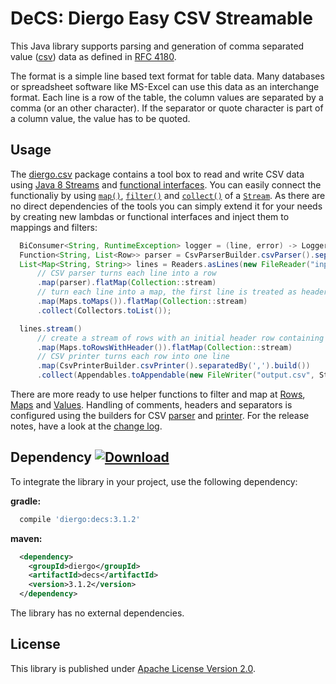 # DeCS: Diergo Easy CSV Streamable

This Java library supports parsing and generation of comma separated value
([csv](https://en.wikipedia.org/wiki/Comma-separated_values)) data as defined
in [RFC 4180](http://tools.ietf.org/html/rfc4180).

The format is a simple line based text format for table data. Many databases
or spreadsheet software like MS-Excel can use this data as an interchange
format. Each line is a row of the table, the column values are separated by a
comma (or an other character). If the separator or quote character is part of
a column value, the value has to be quoted.


Usage
-----

The [diergo.csv](src/main/java/diergo/csv) package contains a tool box to read and write
CSV data using [Java 8 Streams](https://docs.oracle.com/javase/8/docs/api/java/util/stream/package-summary.html)
and [functional interfaces](https://docs.oracle.com/javase/8/docs/api/java/lang/FunctionalInterface.html).
You can easily connect the functionaliy by using
[`map()`](https://docs.oracle.com/javase/8/docs/api/java/util/stream/Stream.html#map-java.util.function.Function-),
[`filter()`](https://docs.oracle.com/javase/8/docs/api/java/util/stream/Stream.html#filter-java.util.function.Predicate-)
and [`collect()`](https://docs.oracle.com/javase/8/docs/api/java/util/stream/Stream.html#collect-java.util.stream.Collector-)
of a [`Stream`](https://docs.oracle.com/javase/8/docs/api/java/util/stream/Stream.html).
As there are no direct dependencies of the tools you can simply extend it for
your needs by creating new lambdas or functional interfaces and inject them to
mappings and filters:

```java
  BiConsumer<String, RuntimeException> logger = (line, error) -> LoggerFactory.getLogger("CSV").warn("Cannot read CSV line '{}'", line, error);
  Function<String, List<Row>> parser = CsvParserBuilder.csvParser().separatedBy(',').handlingErrors(ErrorHandler.loggingErrors(logger).build();
  List<Map<String, String>> lines = Readers.asLines(new FileReader("input.csv", StandardCharsets.UTF_8))
      // CSV parser turns each line into a row
      .map(parser).flatMap(Collection::stream)
      // turn each line into a map, the first line is treated as header with column names
      .map(Maps.toMaps()).flatMap(Collection::stream)
      .collect(Collectors.toList());

  lines.stream()
      // create a stream of rows with an initial header row containing the column names
      .map(Maps.toRowsWithHeader()).flatMap(Collection::stream)
      // CSV printer turns each row into one line
      .map(CsvPrinterBuilder.csvPrinter().separatedBy(',').build())
      .collect(Appendables.toAppendable(new FileWriter("output.csv", StandardCharsets.UTF_8), '\n'));
```

There are more ready to use helper functions to filter and map at [Rows](src/main/java/diergo/csv/Rows.java), [Maps](src/main/java/diergo/csv/Maps.java) and [Values](src/main/java/diergo/csv/Values.java).
Handling of comments, headers and separators is configured using the builders for CSV [parser](src/main/java/diergo/csv/CsvParserBuilder.java) and [printer](src/main/java/diergo/csv/CsvPrinterBuilder.java).
For the release notes, have a look at the [change log](CHANGELOG.md).


Dependency [![Download](https://api.bintray.com/packages/aburmeis/maven/decs/images/download.svg)](https://bintray.com/aburmeis/maven/decs/_latestVersion)
----------------------------------------------------------------------------------------------------------------------------------------------------------

To integrate the library in your project, use the following dependency:

**gradle:**

```groovy
  compile 'diergo:decs:3.1.2'
```

**maven:**
```xml
  <dependency>
    <groupId>diergo</groupId>
    <artifactId>decs</artifactId>
    <version>3.1.2</version>
  </dependency>
```

The library has no external dependencies.

License
-------

This library is published under [Apache License Version 2.0](LICENSE).